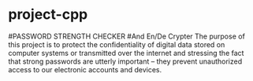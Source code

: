 # project-cpp
#PASSWORD STRENGTH CHECKER 
#And En/De Crypter
The purpose of this project is to protect the confidentiality of digital data stored on computer
systems or transmitted over the internet  and stressing the fact that strong passwords are utterly
important – they prevent unauthorized access to our electronic accounts and devices.
